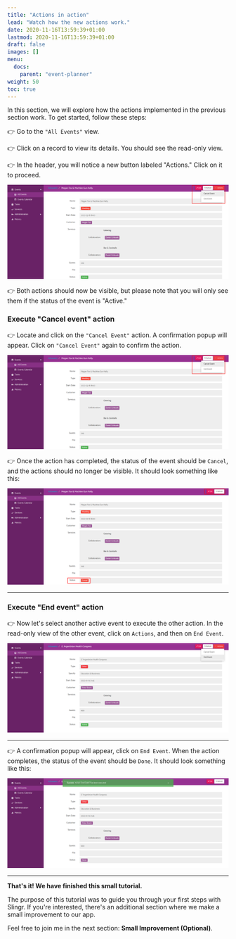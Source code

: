 ```yaml
---
title: "Actions in action"
lead: "Watch how the new actions work."
date: 2020-11-16T13:59:39+01:00
lastmod: 2020-11-16T13:59:39+01:00
draft: false
images: []
menu:
  docs:
    parent: "event-planner"
weight: 50
toc: true
---
```


In this section, we will explore how the actions implemented in the previous section work. To get started, follow these steps:

👉 Go to the ``"All Events"`` view.

👉 Click on a record to view its details. You should see the read-only view.

👉 In the header, you will notice a new button labeled "Actions." Click on it to proceed.

![Alt Text](images/vendor/event-planner/action-in-actions/ww_event_planner_cancel_event_action_runtime.png)

👉 Both actions should now be visible, but please note that you will only see them if the status of the event is "Active."

### Execute "Cancel event" action

👉 Locate and click on the ``"Cancel Event"`` action. A confirmation popup will appear. Click on ``"Cancel Event"`` again to confirm the action.

![Alt Text](images/vendor/event-planner/action-in-actions/ww_event_planner_cancel_event_action_runtime.png)

👉 Once the action has completed, the status of the event should be `Cancel`, and the actions should no longer be visible. It should look something like this:

![Alt Text](images/vendor/event-planner/action-in-actions/ww_event_planner_event_cancelled.png)

---

### Execute "End event" action

👉 Now let's select another active event to execute the other action. In the read-only view of the other event, click on `Actions`, and then on `End Event`.

![Alt Text](images/vendor/event-planner/action-in-actions/ww_event_planner_end_event_action_runtime.png)

---

👉 A confirmation popup will appear, click on `End Event`. When the action completes, the status of the event should be `Done`. It should look something like this:

![Alt Text](images/vendor/event-planner/action-in-actions/ww_event_planner_event_ended.png)

---

**That's it! We have finished this small tutorial.**

The purpose of this tutorial was to guide you through your first steps with Slingr. If you're interested, there's an additional section where we make a small improvement to our app.

Feel free to join me in the next section: **Small Improvement (Optional)**.

